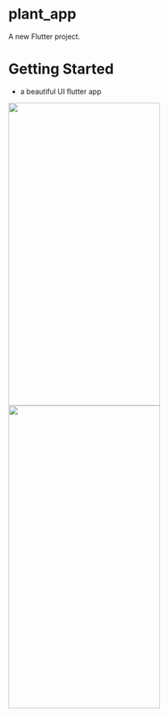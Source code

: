 # plant_app

A new Flutter project.

# Getting Started
- a beautiful UI flutter app

<img src="https://user-images.githubusercontent.com/92157668/192313732-c5b19c42-8bd9-4e85-b3f7-39e02015cb09.jpg" width="300" height="600"> <img src="https://user-images.githubusercontent.com/92157668/192313851-1de9bcac-d168-4d8c-8422-9873204f3cf6.jpg" width="300" height="600">
